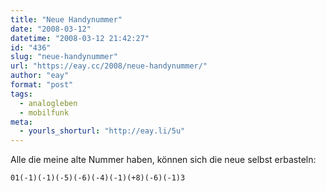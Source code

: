 ```yaml
---
title: "Neue Handynummer"
date: "2008-03-12"
datetime: "2008-03-12 21:42:27"
id: "436"
slug: "neue-handynummer"
url: "https://eay.cc/2008/neue-handynummer/"
author: "eay"
format: "post"
tags:
  - analogleben
  - mobilfunk
meta:
  - yourls_shorturl: "http://eay.li/5u"
---
```


Alle die meine alte Nummer haben, können sich die neue selbst erbasteln:

`01(-1)(-1)(-5)(-6)(-4)(-1)(+8)(-6)(-1)3`
